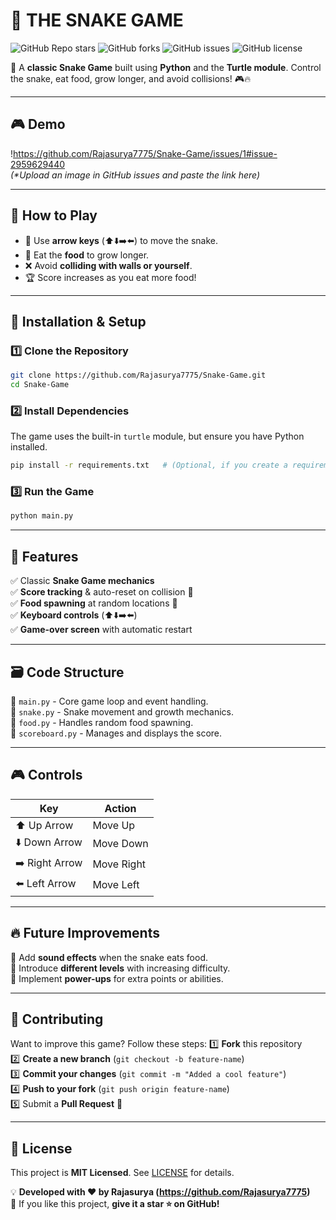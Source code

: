 # 🐍 THE SNAKE GAME

![GitHub Repo stars](https://img.shields.io/github/stars/Rajasurya7775/Snake-Game?style=social)
![GitHub forks](https://img.shields.io/github/forks/Rajasurya7775/Snake-Game?style=social)
![GitHub issues](https://img.shields.io/github/issues/Rajasurya7775/Snake-Game)
![GitHub license](https://img.shields.io/github/license/Rajasurya7775/Snake-Game)

🚀 A **classic Snake Game** built using **Python** and the **Turtle module**. Control the snake, eat food, grow longer, and avoid collisions! 🎮🔥

---
## 🎮 Demo
!https://github.com/Rajasurya7775/Snake-Game/issues/1#issue-2959629440  
_(*Upload an image in GitHub issues and paste the link here)_

---
## 📌 How to Play
- 🎯 Use **arrow keys** (⬆️⬇️➡️⬅️) to move the snake.
- 🍎 Eat the **food** to grow longer.
- ❌ Avoid **colliding with walls or yourself**.
- 🏆 Score increases as you eat more food!

---
## 🔧 Installation & Setup
### 1️⃣ Clone the Repository
```sh
git clone https://github.com/Rajasurya7775/Snake-Game.git
cd Snake-Game
```
### 2️⃣ Install Dependencies
The game uses the built-in `turtle` module, but ensure you have Python installed.
```sh
pip install -r requirements.txt   # (Optional, if you create a requirements file)
```
### 3️⃣ Run the Game
```sh
python main.py
```

---
## 🚀 Features
✅ Classic **Snake Game mechanics**  
✅ **Score tracking** & auto-reset on collision 🌟  
✅ **Food spawning** at random locations 🍓  
✅ **Keyboard controls** (⬆️⬇️➡️⬅️)  
✅ **Game-over screen** with automatic restart  

---
## 🗃️ Code Structure
📂 `main.py` - Core game loop and event handling.  
📂 `snake.py` - Snake movement and growth mechanics.  
📂 `food.py` - Handles random food spawning.  
📂 `scoreboard.py` - Manages and displays the score.  

---
## 🎮 Controls
| Key | Action |
|----|--------|
| ⬆️ Up Arrow | Move Up |
| ⬇️ Down Arrow | Move Down |
| ➡️ Right Arrow | Move Right |
| ⬅️ Left Arrow | Move Left |

---
## 🔥 Future Improvements
🔹 Add **sound effects** when the snake eats food.  
🔹 Introduce **different levels** with increasing difficulty.  
🔹 Implement **power-ups** for extra points or abilities.  

---
## 👤 Contributing
Want to improve this game? Follow these steps:
1️⃣ **Fork** this repository  
2️⃣ **Create a new branch** (`git checkout -b feature-name`)  
3️⃣ **Commit your changes** (`git commit -m "Added a cool feature"`)  
4️⃣ **Push to your fork** (`git push origin feature-name`)  
5️⃣ Submit a **Pull Request** 🚀  

---
## 📜 License
This project is **MIT Licensed**. See [LICENSE](LICENSE) for details.  

💡 **Developed with ❤️ by Rajasurya (https://github.com/Rajasurya7775)**  
🌟 If you like this project, **give it a star ⭐ on GitHub!**  

